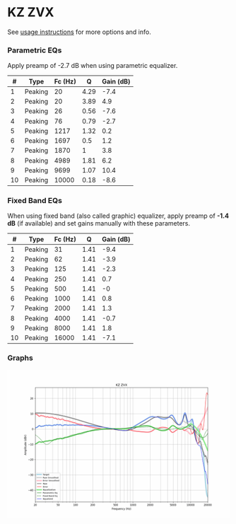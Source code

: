 # KZ ZVX
See [usage instructions](https://github.com/jaakkopasanen/AutoEq#usage) for more options and info.

### Parametric EQs
Apply preamp of -2.7 dB when using parametric equalizer.

|   # | Type    |   Fc (Hz) |    Q |   Gain (dB) |
|-----|---------|-----------|------|-------------|
|   1 | Peaking |        20 | 4.29 |        -7.4 |
|   2 | Peaking |        20 | 3.89 |         4.9 |
|   3 | Peaking |        26 | 0.56 |        -7.6 |
|   4 | Peaking |        76 | 0.79 |        -2.7 |
|   5 | Peaking |      1217 | 1.32 |         0.2 |
|   6 | Peaking |      1697 | 0.5  |         1.2 |
|   7 | Peaking |      1870 | 1    |         3.8 |
|   8 | Peaking |      4989 | 1.81 |         6.2 |
|   9 | Peaking |      9699 | 1.07 |        10.4 |
|  10 | Peaking |     10000 | 0.18 |        -8.6 |

### Fixed Band EQs
When using fixed band (also called graphic) equalizer, apply preamp of **-1.4 dB** (if available) and set gains manually with these parameters.

|   # | Type    |   Fc (Hz) |    Q |   Gain (dB) |
|-----|---------|-----------|------|-------------|
|   1 | Peaking |        31 | 1.41 |        -9.4 |
|   2 | Peaking |        62 | 1.41 |        -3.9 |
|   3 | Peaking |       125 | 1.41 |        -2.3 |
|   4 | Peaking |       250 | 1.41 |         0.7 |
|   5 | Peaking |       500 | 1.41 |        -0   |
|   6 | Peaking |      1000 | 1.41 |         0.8 |
|   7 | Peaking |      2000 | 1.41 |         1.3 |
|   8 | Peaking |      4000 | 1.41 |        -0.7 |
|   9 | Peaking |      8000 | 1.41 |         1.8 |
|  10 | Peaking |     16000 | 1.41 |        -7.1 |

### Graphs
![](./KZ%20ZVX.png)

